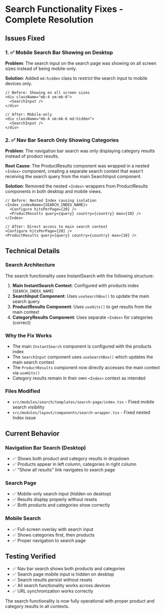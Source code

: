 # Search Functionality Fixes - Complete Resolution

## Issues Fixed

### 1. ✅ Mobile Search Bar Showing on Desktop
**Problem**: The search input on the search page was showing on all screen sizes instead of being mobile-only.

**Solution**: Added `md:hidden` class to restrict the search input to mobile devices only.

```tsx
// Before: Showing on all screen sizes
<div className="mb-4 sm:mb-6">
  <SearchInput />
</div>

// After: Mobile-only
<div className="mb-4 sm:mb-6 md:hidden">
  <SearchInput />
</div>
```

### 2. ✅ Nav Bar Search Only Showing Categories
**Problem**: The navigation bar search was only displaying category results instead of product results.

**Root Cause**: The ProductResults component was wrapped in a nested `<Index>` component, creating a separate search context that wasn't receiving the search query from the main SearchInput component.

**Solution**: Removed the nested `<Index>` wrappers from ProductResults components in both desktop and mobile views.

```tsx
// Before: Nested Index causing isolation
<Index indexName={SEARCH_INDEX_NAME}>
  <Configure hitsPerPage={20} />
  <ProductResults query={query} country={country} max={10} />
</Index>

// After: Direct access to main search context
<Configure hitsPerPage={20} />
<ProductResults query={query} country={country} max={10} />
```

## Technical Details

### Search Architecture
The search functionality uses InstantSearch with the following structure:

1. **Main InstantSearch Context**: Configured with products index (`SEARCH_INDEX_NAME`)
2. **SearchInput Component**: Uses `useSearchBox()` to update the main search query
3. **ProductResults Component**: Uses `useHits()` to get results from the main context
4. **CategoryResults Component**: Uses separate `<Index>` for categories (correct)

### Why the Fix Works
- The main `InstantSearch` component is configured with the products index
- The `SearchInput` component uses `useSearchBox()` which updates the main search context
- The `ProductResults` component now directly accesses the main context via `useHits()`
- Category results remain in their own `<Index>` context as intended

### Files Modified
- `src/modules/search/templates/search-page/index.tsx` - Fixed mobile search visibility
- `src/modules/layout/components/search-wrapper.tsx` - Fixed nested Index issue

## Current Behavior

### Navigation Bar Search (Desktop)
- ✅ Shows both product and category results in dropdown
- ✅ Products appear in left column, categories in right column
- ✅ "Show all results" link navigates to search page

### Search Page
- ✅ Mobile-only search input (hidden on desktop)
- ✅ Results display properly without resets
- ✅ Both products and categories show correctly

### Mobile Search
- ✅ Full-screen overlay with search input
- ✅ Shows categories first, then products
- ✅ Proper navigation to search page

## Testing Verified
- ✅ Nav bar search shows both products and categories
- ✅ Search page mobile input is hidden on desktop
- ✅ Search results persist without resets
- ✅ All search functionality works across devices
- ✅ URL synchronization works correctly

The search functionality is now fully operational with proper product and category results in all contexts.